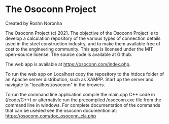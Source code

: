 The Osoconn Project
===================
Created by Roshn Noronha

The Osoconn Project (c) 2021. The objective of the Osoconn Project is to develop a calculation repository of the various 
types of connection details used in the steel construction industry, and to make them available free of cost to the engineering 
community. This app is licensed under the MIT open-source license. The source code is available at Github.

The web app is available at https://osoconn.com/index.php.

To run the web app on Localhost copy the repository to the htdocs folder of an Apache server distribution, such as XAMPP. Start up
the server and navigate to "localhost/osoconn" in the browers.

To run the command line application compile the main.cpp C++ code in (/code/C++) or alternativle run the precompiled /osoconn.exe file
from the command line in windows. For complete documentation of the commands that can be useded see the osoconn documention at:
https://osoconn.com/doc_osoconn_cla.php